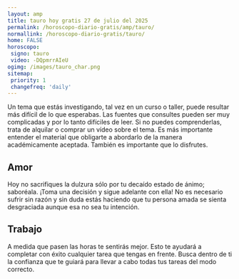 ```yaml
---
layout: amp
title: tauro hoy gratis 27 de julio del 2025 
permalink: /horoscopo-diario-gratis/amp/tauro/
normallink: /horoscopo-diario-gratis/tauro/
home: FALSE
horoscopo:
 signo: tauro
 video: -DQpmrrAIeU
ogimg: /images/tauro_char.png
sitemap:
 priority: 1
 changefreq: 'daily'
---
```



Un tema que estás investigando, tal vez en un curso o taller, puede resultar más difícil de lo que esperabas. Las fuentes que consultes pueden ser muy complicadas y por lo tanto difíciles de leer. Si no puedes comprenderlas, trata de alquilar o comprar un vídeo sobre el tema. Es más importante entender el material que obligarte a abordarlo de la manera académicamente aceptada. También es importante que lo disfrutes.

## Amor

Hoy no sacrifiques la dulzura sólo por tu decaído estado de ánimo; saboréala. ¡Toma una decisión y sigue adelante con ella! No es necesario sufrir sin razón y sin duda estás haciendo que tu persona amada se sienta desgraciada aunque esa no sea tu intención.

## Trabajo

A medida que pasen las horas te sentirás mejor. Esto te ayudará a completar con éxito cualquier tarea que tengas en frente. Busca dentro de ti la confianza que te guiará para llevar a cabo todas tus tareas del modo correcto.